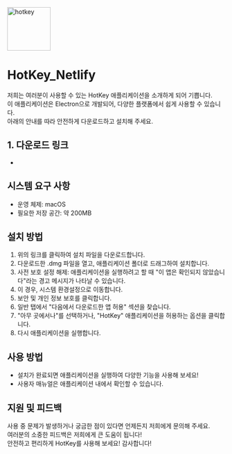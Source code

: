 <img src="https://github.com/user-attachments/assets/01631c07-fcb8-437c-b2e0-86bfaa7198cf" alt="hotkey" width="100" />

# HotKey_Netlify
저희는 여러분이 사용할 수 있는 HotKey 애플리케이션을 소개하게 되어 기쁩니다. <br>
이 애플리케이션은 Electron으로 개발되어, 다양한 플랫폼에서 쉽게 사용할 수 있습니다.<br>
아래의 안내를 따라 안전하게 다운로드하고 설치해 주세요.

## 1. 다운로드 링크
-

## 시스템 요구 사항
- 운영 체제: macOS
- 필요한 저장 공간: 약 200MB

## 설치 방법
1. 위의 링크를 클릭하여 설치 파일을 다운로드합니다.
2. 다운로드한 .dmg 파일을 열고, 애플리케이션 폴더로 드래그하여 설치합니다.
3. 사전 보호 설정 해제: 애플리케이션을 실행하려고 할 때 "이 앱은 확인되지 않았습니다"라는 경고 메시지가 나타날 수 있습니다.
4. 이 경우, 시스템 환경설정으로 이동합니다.
5. 보안 및 개인 정보 보호를 클릭합니다.
6. 일반 탭에서 "다음에서 다운로드한 앱 허용" 섹션을 찾습니다.
7. "아무 곳에서나"를 선택하거나, "HotKey" 애플리케이션을 허용하는 옵션을 클릭합니다.
8. 다시 애플리케이션을 실행합니다.

## 사용 방법
- 설치가 완료되면 애플리케이션을 실행하여 다양한 기능을 사용해 보세요!
- 사용자 매뉴얼은 애플리케이션 내에서 확인할 수 있습니다.

## 지원 및 피드백
사용 중 문제가 발생하거나 궁금한 점이 있다면 언제든지 저희에게 문의해 주세요. <br>
여러분의 소중한 피드백은 저희에게 큰 도움이 됩니다! <br>
안전하고 편리하게 HotKey를 사용해 보세요! 감사합니다!
